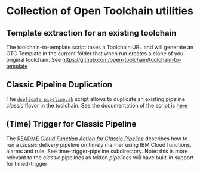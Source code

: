 # Collection of Open Toolchain utilities

## Template extraction for an existing toolchain
The toolchain-to-template script takes a Toolchain URL and will generate an OTC Template in the current folder that when run creates a clone of you original toolchain.
See https://github.com/open-toolchain/toolchain-to-template

## Classic Pipeline Duplication
The [`duplicate_pipeline.sh`](duplicate_pipeline.sh) script allows to duplicate an existing pipeline _classic_ flavor in the toolchain. See the documentation of the script is [here](duplicate_pipeline_README.md)

## (Time) Trigger for Classic Pipeline
The [README _Cloud Function Action for Classic Pipeline_](time-trigger-pipeline/README.md) describes how to run a _classic_ delivery pipeline on timely manner using IBM Cloud functions, alarms and rule.
See time-trigger-pipeline subdirectory.
Note: this is more relevant to the _classic_ pipelines as tekton _pipelines_ will have built-in support for timed-trigger